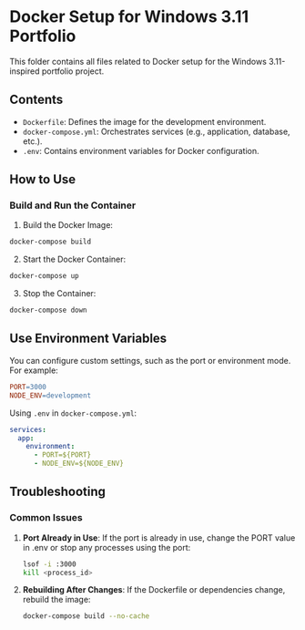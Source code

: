 # Docker Setup for Windows 3.11 Portfolio

This folder contains all files related to Docker setup for the Windows 3.11-inspired portfolio project.

## Contents

- `Dockerfile`: Defines the image for the development environment.
- `docker-compose.yml`: Orchestrates services (e.g., application, database, etc.).
- `.env`: Contains environment variables for Docker configuration.

## How to Use

### Build and Run the Container

1. Build the Docker Image:

```bash
docker-compose build
```

2. Start the Docker Container:

```bash
docker-compose up
```

3. Stop the Container:

```bash
docker-compose down
```

## Use Environment Variables

You can configure custom settings, such as the port or environment mode. For example:

```makefile
PORT=3000
NODE_ENV=development
```

Using `.env` in `docker-compose.yml`:

```yaml
services:
  app:
    environment:
      - PORT=${PORT}
      - NODE_ENV=${NODE_ENV}
```

## Troubleshooting

### Common Issues

1. **Port Already in Use**: If the port is already in use, change the PORT value in .env or stop any processes using the port:
    ```bash
    lsof -i :3000
    kill <process_id>
    ```
2. **Rebuilding After Changes**: If the Dockerfile or dependencies change, rebuild the image:
    ```bash
    docker-compose build --no-cache
    ```
